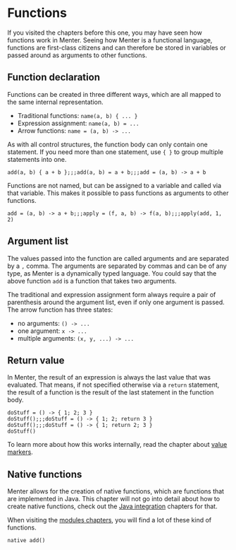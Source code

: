 # Functions

If you visited the chapters before this one, you may have seen how functions work in Menter. Seeing how Menter is a
functional language, functions are first-class citizens and can therefore be stored in variables or passed around as
arguments to other functions.

## Function declaration

Functions can be created in three different ways, which are all mapped to the same internal representation.

- Traditional functions: `name(a, b) { ... }`
- Expression assignment: `name(a, b) = ...`
- Arrow functions: `name = (a, b) -> ...`

As with all control structures, the function body can only contain one statement. If you need more than one statement,
use `{ }` to group multiple statements into one.

```result=(a, b) -> { a + b };;;(a, b) -> { a + b };;;(a, b) -> { a + b }
add(a, b) { a + b };;;add(a, b) = a + b;;;add = (a, b) -> a + b
```

Functions are not named, but can be assigned to a variable and called via that variable. This makes it possible to pass
functions as arguments to other functions.

```result=(a, b) -> { a + b };;;(f, a, b) -> { f(a, b) };;;3
add = (a, b) -> a + b;;;apply = (f, a, b) -> f(a, b);;;apply(add, 1, 2)
```

## Argument list

The values passed into the function are called arguments and are separated by a `,` comma. The arguments are separated
by commas and can be of any type, as Menter is a dynamically typed language. You could say that the above function `add`
is a function that takes two arguments.

The traditional and expression assignment form always require a pair of parenthesis around the argument list, even if
only one argument is passed. The arrow function has three states:

- no arguments: `() -> ...`
- one argument: `x -> ...`
- multiple arguments: `(x, y, ...) -> ...`

## Return value

In Menter, the result of an expression is always the last value that was evaluated. That means, if not specified
otherwise via a `return` statement, the result of a function is the result of the last statement in the function body.

```result=3;;;3;;;2
doStuff = () -> { 1; 2; 3 }
doStuff();;;doStuff = () -> { 1; 2; return 3 }
doStuff();;;doStuff = () -> { 1; return 2; 3 }
doStuff()
```

To learn more about how this works internally, read the chapter about [value markers](Java_value_markers.html).

## Native functions

Menter allows for the creation of native functions, which are functions that are implemented in Java. This chapter will
not go into detail about how to create native functions, check out the [Java integration](java.html) chapters for that.

When visiting the [modules chapters](modules.html), you will find a lot of these kind of functions.

```static
native add()
```
